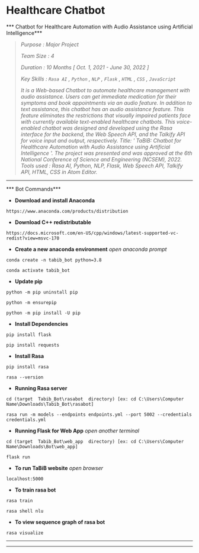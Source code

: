 #  Healthcare Chatbot

*** Chatbot for Healthcare Automation with Audio Assistance using Artificial Intelligence***

> *Purpose    :   Major Project*
> 
> *Team Size  :   4*
> 
> *Duration   :   10 Months [ Oct. 1, 2021 - June 30, 2022 ]*
> 
> *Key Skills :   ```Rasa AI``` , ```Python``` , ```NLP``` , ```Flask``` , ```HTML``` , ```CSS``` , ```JavaScript```*
> 
> *It is a Web-based Chatbot to automate healthcare management with audio assistance. Users can get immediate medication for their symptoms and book appointments via an audio feature. In addition to text assistance, this chatbot has an audio assistance feature. This feature eliminates the restrictions that visually impaired patients face with currently available text-enabled healthcare chatbots. This voice-enabled chatbot was designed and developed using the Rasa interface for the backend, the Web Speech API, and the Talkify API for voice input and output, respectively. Title: ' TaBiB: Chatbot for Healthcare Automation with Audio Assistance using Artificial Intelligence '. The project was presented and was approved at the 6th National Conference of Science and Engineering (NCSEM), 2022. Tools used : Rasa AI, Python, NLP, Flask, Web Speech API, Talkify API, HTML, CSS in Atom Editor.*
> 

****
*** Bot Commands***

- **Download and install Anaconda**
```
https://www.anaconda.com/products/distribution
```

- **Download C++ redistributable**
```
https://docs.microsoft.com/en-US/cpp/windows/latest-supported-vc-redist?view=msvc-170
```

- **Create a new anaconda environment**  _open anaconda prompt_
```
conda create -n tabib_bot python=3.8
```
```
conda activate tabib_bot
```

- **Update pip**
```
python -m pip uninstall pip
```
```
python -m ensurepip
```
```
python -m pip install -U pip
```

- **Install Dependencies**
```
pip install flask
```
```
pip install requests
```

- **Install Rasa**
```
pip install rasa
```
```
rasa --version
```

- **Running Rasa server**
```
cd (target  Tabib_Bot\rasabot  directory) [ex: cd C:\Users\Computer Name\Downloads\Tabib_Bot\rasabot]
```
```
rasa run -m models --endpoints endpoints.yml --port 5002 --credentials credentials.yml
```

- **Running Flask for Web App**  _open another terminal_
```
cd (target  Tabib_Bot\web_app  directory) [ex: cd C:\Users\Computer Name\Downloads\Bot\web_app]
```
```
flask run
```

- **To run TaBiB website**  _open browser_
```
localhost:5000
```

- **To train rasa bot**
```
rasa train
```
```
rasa shell nlu
```

- **To view sequence graph of rasa bot**
```
rasa visualize
```

****


****
